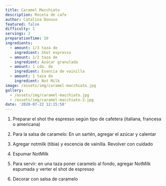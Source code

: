 ```yaml
---
title: Caramel Macchiato
description: Receta de cafe
author: Catalina Donoso
featured: false
difficulty: 1
servings: 2
preparationTime: 10
ingredients:
  - amount: 1/3 taza de
    ingredient: Shot expresso
  - amount: 1/2 taza de
    ingredient: Azúcar granulada
  - amount: 1 cda. de
    ingredient: Esencia de vainilla
  - amount: 1 taza de
    ingredient: Not Milk  
image: /assets/img/caramel-macchiato.jpg
gallery:
  - /assets/img/caramel-macchiato.jpg
  - /assets/img/caramel-macchiato-2.jpg
date: '2020-07-22 12:15:50'
---
```

1. Preparar el shot the espresso según tipo de cafetera (italiana, francesa o americana)				

2. Para la salsa de caramelo: En un sartén, agregar el azúcar y calentar				

3. Agregar notmilk (tibia) y escencia de vainilla. Revolver con cuidado			

4. Espumar NotMilk

5. Para servir: en una taza poner caramelo al fondo, agregar NotMilk espumada y verter el shot de espresso

6. Decorar con salsa de caramelo			 		
